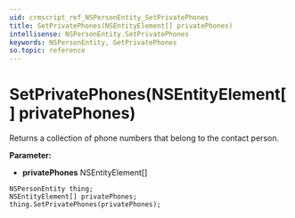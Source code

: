 ```yaml
---
uid: crmscript_ref_NSPersonEntity_SetPrivatePhones
title: SetPrivatePhones(NSEntityElement[] privatePhones)
intellisense: NSPersonEntity.SetPrivatePhones
keywords: NSPersonEntity, GetPrivatePhones
so.topic: reference
---
```


# SetPrivatePhones(NSEntityElement[] privatePhones)

Returns a collection of phone numbers that belong to the contact person.

**Parameter:** 
 - **privatePhones** NSEntityElement[]

```crmscript
NSPersonEntity thing;
NSEntityElement[] privatePhones;
thing.SetPrivatePhones(privatePhones);
```


